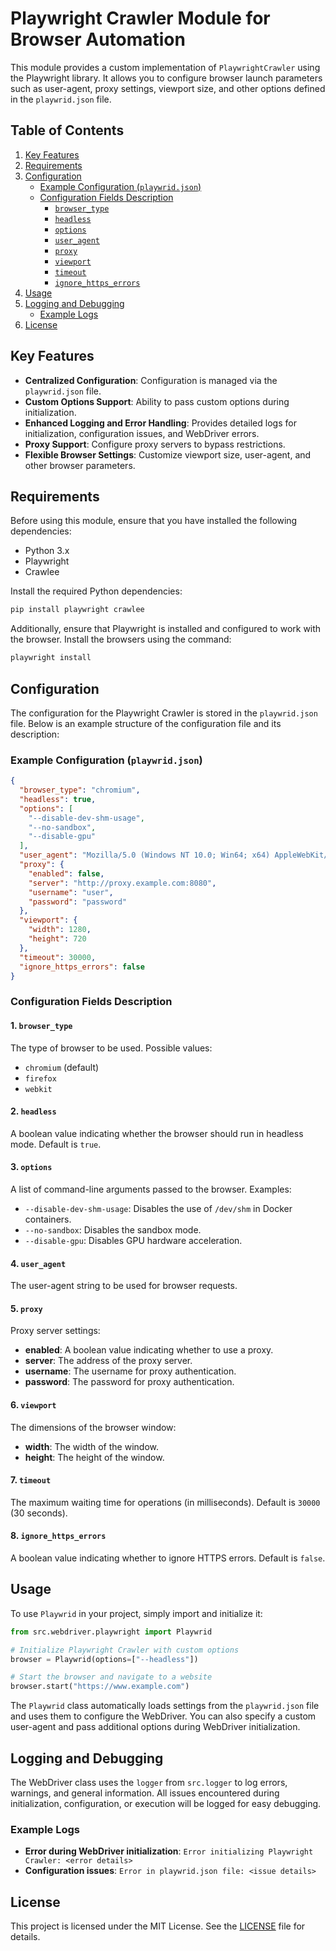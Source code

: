 # Playwright Crawler Module for Browser Automation

This module provides a custom implementation of `PlaywrightCrawler` using the Playwright library. It allows you to configure browser launch parameters such as user-agent, proxy settings, viewport size, and other options defined in the `playwrid.json` file.

## Table of Contents

1.  [Key Features](#key-features)
2.  [Requirements](#requirements)
3.  [Configuration](#configuration)
    -   [Example Configuration (`playwrid.json`)](#example-configuration-playwridjson)
    -   [Configuration Fields Description](#configuration-fields-description)
        -   [`browser_type`](#1-browser_type)
        -   [`headless`](#2-headless)
        -   [`options`](#3-options)
        -   [`user_agent`](#4-user_agent)
        -   [`proxy`](#5-proxy)
        -   [`viewport`](#6-viewport)
        -  [`timeout`](#7-timeout)
        -   [`ignore_https_errors`](#8-ignore_https_errors)
4.  [Usage](#usage)
5.  [Logging and Debugging](#logging-and-debugging)
    -   [Example Logs](#example-logs)
6.  [License](#license)

## Key Features

-   **Centralized Configuration**: Configuration is managed via the `playwrid.json` file.
-   **Custom Options Support**: Ability to pass custom options during initialization.
-   **Enhanced Logging and Error Handling**: Provides detailed logs for initialization, configuration issues, and WebDriver errors.
-   **Proxy Support**: Configure proxy servers to bypass restrictions.
-   **Flexible Browser Settings**: Customize viewport size, user-agent, and other browser parameters.

## Requirements

Before using this module, ensure that you have installed the following dependencies:

-   Python 3.x
-   Playwright
-   Crawlee

Install the required Python dependencies:

```bash
pip install playwright crawlee
```

Additionally, ensure that Playwright is installed and configured to work with the browser. Install the browsers using the command:

```bash
playwright install
```

## Configuration

The configuration for the Playwright Crawler is stored in the `playwrid.json` file. Below is an example structure of the configuration file and its description:

### Example Configuration (`playwrid.json`)

```json
{
  "browser_type": "chromium",
  "headless": true,
  "options": [
    "--disable-dev-shm-usage",
    "--no-sandbox",
    "--disable-gpu"
  ],
  "user_agent": "Mozilla/5.0 (Windows NT 10.0; Win64; x64) AppleWebKit/537.36 (KHTML, like Gecko) Chrome/96.0.4664.110 Safari/537.36",
  "proxy": {
    "enabled": false,
    "server": "http://proxy.example.com:8080",
    "username": "user",
    "password": "password"
  },
  "viewport": {
    "width": 1280,
    "height": 720
  },
  "timeout": 30000,
  "ignore_https_errors": false
}
```

### Configuration Fields Description

#### 1. `browser_type`

The type of browser to be used. Possible values:

-   `chromium` (default)
-   `firefox`
-   `webkit`

#### 2. `headless`

A boolean value indicating whether the browser should run in headless mode. Default is `true`.

#### 3. `options`

A list of command-line arguments passed to the browser. Examples:

-   `--disable-dev-shm-usage`: Disables the use of `/dev/shm` in Docker containers.
-   `--no-sandbox`: Disables the sandbox mode.
-   `--disable-gpu`: Disables GPU hardware acceleration.

#### 4. `user_agent`

The user-agent string to be used for browser requests.

#### 5. `proxy`

Proxy server settings:

-   **enabled**: A boolean value indicating whether to use a proxy.
-   **server**: The address of the proxy server.
-   **username**: The username for proxy authentication.
-   **password**: The password for proxy authentication.

#### 6. `viewport`

The dimensions of the browser window:

-   **width**: The width of the window.
-  **height**: The height of the window.

#### 7. `timeout`

The maximum waiting time for operations (in milliseconds). Default is `30000` (30 seconds).

#### 8. `ignore_https_errors`

A boolean value indicating whether to ignore HTTPS errors. Default is `false`.

## Usage

To use `Playwrid` in your project, simply import and initialize it:

```python
from src.webdriver.playwright import Playwrid

# Initialize Playwright Crawler with custom options
browser = Playwrid(options=["--headless"])

# Start the browser and navigate to a website
browser.start("https://www.example.com")
```

The `Playwrid` class automatically loads settings from the `playwrid.json` file and uses them to configure the WebDriver. You can also specify a custom user-agent and pass additional options during WebDriver initialization.

## Logging and Debugging

The WebDriver class uses the `logger` from `src.logger` to log errors, warnings, and general information. All issues encountered during initialization, configuration, or execution will be logged for easy debugging.

### Example Logs

-   **Error during WebDriver initialization**: `Error initializing Playwright Crawler: <error details>`
-   **Configuration issues**: `Error in playwrid.json file: <issue details>`

## License

This project is licensed under the MIT License. See the [LICENSE](../../LICENSE) file for details.
